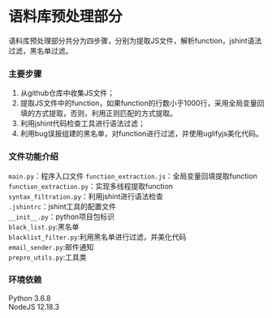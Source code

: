 # 语料库预处理部分
语料库预处理部分共分为四步骤，分别为提取JS文件，解析function，jshint语法过滤，黑名单过滤。
### 主要步骤
1. 从github仓库中收集JS文件；
2. 提取JS文件中的function，如果function的行数小于1000行，采用全局变量回填的方式提取，否则，利用正则匹配的方式提取。
3. 利用jshint代码检查工具进行语法过滤；
4. 利用bug误报组建的黑名单，对function进行过滤，并使用uglifyjs美化代码。
### 文件功能介绍
`main.py`：程序入口文件
`function_extraction.js`：全局变量回填提取function  
`function_extraction.py`：实现多线程提取function  
`syntax_filtration.py`：利用jshint进行语法检查  
`.jshintrc`：jshint工具的配置文件  
`__init__.py`：python项目包标识  
`black_list.py`:黑名单  
`blacklist_filter.py`:利用黑名单进行过滤，并美化代码  
`email_sender.py`:邮件通知  
`prepro_utils.py`:工具类


### 环境依赖  
Python 3.6.8  
NodeJS 12.18.3
